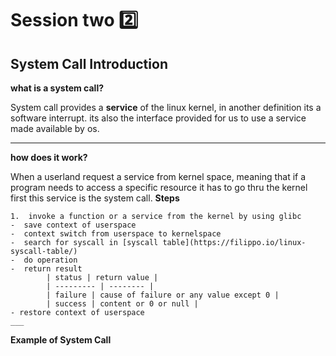 # Session two 2️⃣
## System Call Introduction
  **what is a system call?**

  System call provides a **service** of the linux kernel, in another definition its a software interrupt. its also the interface provided for us to use a service made available by os.
  ___
   **how does it work?**

  When a userland request a service from kernel space, meaning that if a program needs to access a specific resource it has to go thru the kernel first
this service is the system call.
    **Steps**
    
    1.  invoke a function or a service from the kernel by using glibc 
    -  save context of userspace 
    -  context switch from userspace to kernelspace
    -  search for syscall in [syscall table](https://filippo.io/linux-syscall-table/)
    -  do operation
    -  return result 
            | status | return value |
            | --------- | -------- |
            | failure | cause of failure or any value except 0 |
            | success | content or 0 or null |
    - restore context of userspace 
    ___
**Example of System Call**
```mermaid
 
    
    
    
  
